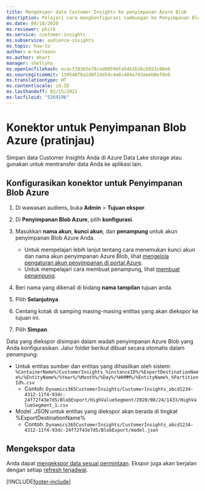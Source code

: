 ```yaml
---
title: Mengekspor data Customer Insights ke penyimpanan Azure Blob
description: Pelajari cara mengkonfigurasi sambungan ke Penyimpanan Blob Azure.
ms.date: 09/18/2020
ms.reviewer: philk
ms.service: customer-insights
ms.subservice: audience-insights
ms.topic: how-to
author: m-hartmann
ms.author: mhart
manager: shellyha
ms.openlocfilehash: ecacf20365e78ced8859dfa54b1b16cb923c00eb
ms.sourcegitcommit: 139548f8a2d0f24d54c4a6c404a743eeeb8ef8e0
ms.translationtype: HT
ms.contentlocale: id-ID
ms.lasthandoff: 02/15/2021
ms.locfileid: "5269196"
---
```

# <a name="connector-for-azure-blob-storage-preview"></a>Konektor untuk Penyimpanan Blob Azure (pratinjau)

Simpan data Customer Insights Anda di Azure Data Lake storage atau gunakan untuk mentransfer data Anda ke aplikasi lain.

## <a name="configure-the-connector-for-azure-blob-storage"></a>Konfigurasikan konektor untuk Penyimpanan Blob Azure

1. Di wawasan audiens, buka **Admin** > **Tujuan ekspor**.

1. Di **Penyimpanan Blob Azure**, pilih **konfigurasi**.

1. Masukkan **nama akun**, **kunci akun**, dan **penampung** untuk akun penyimpanan Blob Azure Anda.
    - Untuk mempelajari lebih lanjut tentang cara menemukan kunci akun dan nama akun penyimpanan Azure Blob, lihat [mengelola pengaturan akun penyimpanan di portal Azure](https://docs.microsoft.com/azure/storage/common/storage-account-manage).
    - Untuk mempelajari cara membuat penampung, lihat [membuat penampung](https://docs.microsoft.com/azure/storage/blobs/storage-quickstart-blobs-portal#create-a-container).

1. Beri nama yang dikenali di bidang **nama tampilan** tujuan anda.

1. Pilih **Selanjutnya**.

1. Centang kotak di samping masing-masing entitas yang akan diekspor ke tujuan ini.

1. Pilih **Simpan**.

Data yang diekspor disimpan dalam wadah penyimpanan Azure Blob yang Anda konfigurasikan. Jalur folder berikut dibuat secara otomatis dalam penampung:

- Untuk entitas sumber dan entitas yang dihasilkan oleh sistem: `%ContainerName%/CustomerInsights_%instanceID%/%ExportDestinationName%/%EntityName%/%Year%/%Month%/%Day%/%HHMM%/%EntityName%_%PartitionId%.csv`
  - Contoh: `Dynamics365CustomerInsights/CustomerInsights_abcd1234-4312-11f4-93dc-24f72f43e7d5/BlobExport/HighValueSegment/2020/08/24/1433/HighValueSegment_1.csv`
- Model .JSON untuk entitas yang diekspor akan berada di tingkat %ExportDestinationName%
  - Contoh: `Dynamics365CustomerInsights/CustomerInsights_abcd1234-4312-11f4-93dc-24f72f43e7d5/BlobExport/model.json`

## <a name="export-the-data"></a>Mengekspor data

Anda dapat [mengekspor data sesuai permintaan](export-destinations.md#export-data-on-demand). Ekspor juga akan berjalan dengan setiap [refresh terjadwal](system.md#schedule-tab).


[!INCLUDE[footer-include](../includes/footer-banner.md)]
